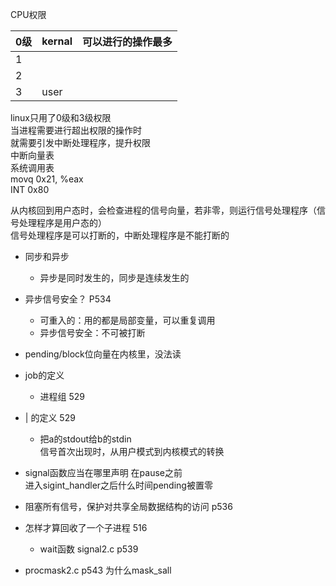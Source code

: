 CPU权限  

| 0级 | kernal | 可以进行的操作最多 | 
| --- | --- | --- |
| 1 | | 
| 2 | | 
| 3 | user | 

linux只用了0级和3级权限  
当进程需要进行超出权限的操作时  
就需要引发中断处理程序，提升权限  
中断向量表  
系统调用表   
movq 0x21, %eax   
INT 0x80  

从内核回到用户态时，会检查进程的信号向量，若非零，则运行信号处理程序（信号处理程序是用户态的）  
信号处理程序是可以打断的，中断处理程序是不能打断的  

* 同步和异步 
    * 异步是同时发生的，同步是连续发生的
* 异步信号安全？  P534
    * 可重入的：用的都是局部变量，可以重复调用  
    * 异步信号安全：不可被打断  

* pending/block位向量在内核里，没法读  
* job的定义
    * 进程组 529
* | 的定义  529
    * 把a的stdout给b的stdin  
信号首次出现时，从用户模式到内核模式的转换  
* signal函数应当在哪里声明
    在pause之前  
进入sigint_handler之后什么时间pending被置零
* 阻塞所有信号，保护对共享全局数据结构的访问 p536
* 怎样才算回收了一个子进程  516
    * wait函数
signal2.c p539
* procmask2.c p543 为什么mask_sall
